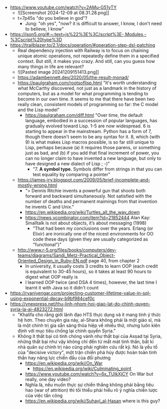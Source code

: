 - https://www.youtube.com/watch?v=2AMu-G51yTY
	- ![[Screenshot 2024-12-09 at 08.31.28.png]]
	- t=7p45s "do you believe in god"?
		- Jung: "oh yes", "now? it is difficult to answer, I know, I don't need to believe, I know"
- https://json5.org/#:~:text=js%22%3E%3C/script%3E-,Modules,-%3Cscript%20type%3D
- https://trailblazer.to/2.1/docs/operation/#operation-step-dsl-patching
	- Real dependency injection with Railway is to focus on chaining unique atomic operations, not repeatedly define them in a specified context. But still, it makes you crazy. And still, can you guess how many things in life are relevant?
	- ![[Pasted image 20241209151413.png]]
	- https://adambennett.dev/2020/05/the-result-monad/
	- https://paulgraham.com/rootsoflisp.html "It's worth understanding what McCarthy discovered, not just as a landmark in the history of computers, but as a model for what programming is tending to become in our own time. It seems to me that there have been two really clean, consistent models of programming so far: the C model and the Lisp model"
		- https://paulgraham.com/diff.html "Over time, the default language, embodied in a succession of popular languages, has gradually evolved toward Lisp. 1-5 are now widespread. 6 is starting to appear in the mainstream. Python has a form of 7, though there doesn't seem to be any syntax for it. 8, which (with 9) is what makes Lisp macros possible, is so far still unique to Lisp, perhaps because (a) it requires those parens, or something just as bad, and (b) if you add that final increment of power, you can no longer claim to have invented a new language, but only to have designed a new dialect of Lisp ; -)"
			- "7. **A symbol type.** Symbols differ from strings in that you can test equality by comparing a pointer"
	- https://james-iry.blogspot.com/2009/05/brief-incomplete-and-mostly-wrong.html
		- "> Dennis Ritchie invents a powerful gun that shoots both forward and backward simultaneously. Not satisfied with the number of deaths and permanent maimings from that invention he invents C and Unix."
		- https://en.wikipedia.org/wiki/Turtles_all_the_way_down
		- https://news.ycombinator.com/item?id=21852444 Alan Kay: Smalltalk is not about objects, it’s about messaging (1998)
			- "That had been my conclusions over the years. Erlang (or Elixir) are ironically one of the nicest environments for OO code these days (given they are usually categorized as "functional")"
	- http://www.r-5.org/files/books/computers/dev-teams/diagrams/Sandi_Metz-Practical_Object-Oriented_Design_in_Ruby-EN.pdf page 40, from chapter 2
		- In university, it usually costs 3 credits to learn OOP (each credit is equivalent to 30-45 hours), so it takes at least 90 hours to digest what OOP really is
		- I learned OOP twice (and DSA 4 times), however, the last time I learnt it with Java so it didn't count
- https://ryaniyengar.com/projecting-customer-lifetime-value-in-sql-using-exponential-decay-b9bf984cef0c
- https://vnexpress.net/thu-linh-nhom-hoi-giao-lat-do-chinh-quyen-syria-la-ai-4823272.html
	- "Khalifa cho rằng giới lãnh đạo HTS thực dụng và ít mang tính ý thức hệ hơn. Theo chuyên gia này, al-Shara không phải là một giáo sĩ, mà là một chính trị gia sẵn sàng thỏa hiệp về nhiều thứ, nhưng luôn kiên định với mục tiêu chống lại chính quyền Syria."
	- Không ít thất bại có tính chóng vánh như thất bại của Assad tại Syria, những thất bại như vậy không chỉ đến từ mất mát tinh thần, bất kì nhà quân sự chính trị nào cũng phải nghiên cứu rất kỹ. Nó là yếu tố của "decisive victory", một trận chiến phá hủy được hoàn toàn tinh thần hay năng lực chiến đấu của đối phương 
		- https://en.wikipedia.org/wiki/On_War
			- https://en.wikipedia.org/wiki/Culminating_point
		- https://www.youtube.com/watch?v=6x_TUlkXjCY On War but really, one day video?
		- Nghĩa là, nếu muốn thực sự chiến thắng không phải bằng tiêu hao (war of attrition) thì tối thiểu phải hiểu rõ ý nghĩa chiến lược của việc tấn công
		- https://en.wikipedia.org/wiki/Suhayl_al-Hasan where is this guy?